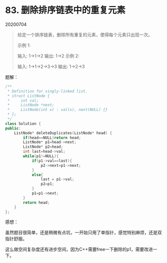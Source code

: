 # 83. 删除排序链表中的重复元素

20200704

> 给定一个排序链表，删除所有重复的元素，使得每个元素只出现一次。
>
> 示例 1:
>
> 输入: 1->1->2
> 输出: 1->2
> 示例 2:
>
> 输入: 1->1->2->3->3
> 输出: 1->2->3

题解：

```cpp
/**
 * Definition for singly-linked list.
 * struct ListNode {
 *     int val;
 *     ListNode *next;
 *     ListNode(int x) : val(x), next(NULL) {}
 * };
 */
class Solution {
public:
    ListNode* deleteDuplicates(ListNode* head) {
        if(head==NULL)return head;
        ListNode* p1=head->next;
        ListNode* p2=head; 
        int last=head->val;
        while(p1!=NULL){
            if(p1->val==last){
                p2->next=p1->next;
            }
            else{
                last = p1->val;
                p2=p1;
            }
            p1=p1->next;
        }
        return head;
    }
};
```

感想：

虽然题目很简单，还是稍微有点坑，一开始只用了单指针，感觉特别麻烦，还是双指针舒服。

这么做空间复杂度还有进步空间，因为C++需要free一下删除的p1，需要改进一下。

